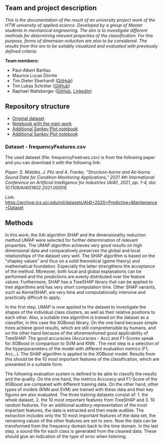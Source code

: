 ## Team and project  description
*This is the documentation of the result of an university project work of the HTW university of applied science. Developed by a group of Master students in mechanical engineering. The aim is to investigate different methods for determining relevant properties of the classification. For this purpose, forms of dimension reduction are also to be considered. The results from this are to be suitably visualized and evaluated with previously defined criteria.*

**Team members:**


*   Paul-Albert Bartlau
*   Maurice Lucas Dörnte
*   Tim Dieter Eberhardt ([GitHub](https://github.com/tde96))
*   Tim Lukas Schröter ([GitHub](https://github.com/Timmey160593))
*   Raphael Wallsberger ([GitHub](https://github.com/RoitRapha), [LinkedIn](https://www.linkedin.com/in/raphael-wallsberger-0698a01b9/))

## Repository structure

- [Original dataset](frequencyFeatures.csv)
- [Notebook with the main work](XAI_SHAP_UMAP.ipynb)
- [Additional Sankey Plot notebook](SankeyPlot.ipynb) 
- [Additional Sankey Plot notebook](SankeyPlot.ipynb) 

### Dataset - frequencyFeatures.csv
The used dataset (file: frequencyFeatrues.csv) is from the following paper and you can download it with the following link:

*Paper: S. Matzka, J. Pilz and A. Franke, "Structure-borne and Air-borne Sound Data for Condition Monitoring Applications," 2021 4th International Conference on Artificial Intelligence for Industries (AI4I), 2021, pp. 1-4, doi: 10.1109/AI4I51902.2021.00009.*

Link: https://archive.ics.uci.edu/ml/datasets/AI4I+2020+Predictive+Maintenance+Dataset
## Methods

In this work, the XAI algorithm SHAP and the dimensionality reduction method UMAP were selected for further determination of relevant properties. The UMAP algorithm achieves very good results on high dimensional data and comparatively preserves the global and local relationships of the dataset very well. The SHAP algorithm is based on the "shapley values" and thus on a solid theoretical (game theory) and mathematical foundation. Especially the latter strengthens the acceptance of the method. Moreover, both local and global explanations can be performed and the predictions are evenly distributed over the feature values. Furthermore, SHAP has a TreeSHAP library that can be applied to tree algorithms and has very short computation time. Other SHAP variants, such as KernelSHAP, are very time and computationally intensive and practically difficult to apply.

In the first step, UMAP is now applied to the dataset to investigate the shapes of the individual class clusters, as well as their relative positions to each other. Also, a suitable tree algorithm is trained on the dataset as a classifier, in this case the XGBoost library. On the one hand because simple trees achieve good results, which are still comprehensible by humans, and on the other hand because of the aforementioned good applicability of TreeSHAP. The good accuracies (Accuracies - Acc) and F1-Scores speak for XGBoost in comparison to SVM and KNN . The next step is a selection of the hyperparameters of the model with different evaluation metrics (F1, Acc,..). The SHAP algorithm is applied to the XGBoost model. Results from this should be the 10 most important features of the classification, which are presented in a suitable form.

The following evaluation system is defined to be able to classify the results and the quality. On the one hand, the metrics Accuracy and F1-Score of the XGBoost are compared with different training data. On the other hand, other types of models (KNN and SVM) are trained with these data and their key figures are also evaluated. The three training datasets consist of: 1. the whole dataset, 2. the 10 most important features from TreeSHAP and 3. 10 random features. 
For an additional auditory representation of the most important features, the data is extracted and then made audible. The extraction includes only the 10 most important features of the data set, the remaining values of the other features are set to zero. Now the data can be transformed from the frequency domain back to the time domain. In the last step, a sound file for each class is generated from the cleaned data. These should give an indication of the type of error when listening.



